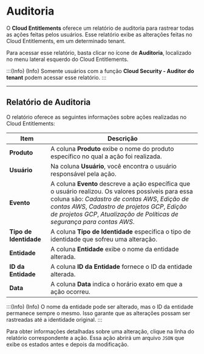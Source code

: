 # Auditoria

O **Cloud Entitlements** oferece um relatório de auditoria para rastrear todas as ações feitas pelos usuários. Esse relatório exibe as alterações feitas no Cloud Entitlements, em um determinado tenant.

Para acessar esse relatório, basta clicar no ícone de **Auditoria**, localizado no menu lateral esquerdo do Cloud Entitlements.

:::(Info) (Info)
Somente usuários com a função **Cloud Security - Auditor do tenant** podem acessar esse relatório. 
:::

* * *

## Relatório de Auditoria
O relatório oferece as seguintes informações sobre ações realizadas no Cloud Entitlements:

| **Item** | **Descrição** |
| --- | --- |
| **Produto** | A coluna **Produto** exibe o nome do produto específico no qual a ação foi realizada.  |
| **Usuário** | Na coluna **Usuário**, você encontra o usuário responsável pela ação. |
| **Evento** | A coluna **Evento** descreve a ação específica que o usuário realizou. Os valores possíveis para essa coluna são: *Cadastro de contas AWS*, *Edição de contas AWS*, *Cadastro de projetos GCP*, *Edição de projetos GCP*, *Atualização de Políticas de segurança para contas AWS*. |
| **Tipo de Identidade** | A coluna **Tipo de Identidade** especifica o tipo de identidade que sofreu uma alteração. |
| **Entidade** | A coluna **Entidade** exibe o nome da entidade alterada. |
| **ID da Entidade** | A coluna **ID da Entidade** fornece o ID da entidade alterada. |
| **Data** | A coluna **Data** indica o horário exato em que a ação ocorreu. |

:::(Info) (Info)
O nome da entidade pode ser alterado, mas o ID da entidade permanece sempre o mesmo. Isso garante que as alterações possam ser rastreadas até a identidade original.
:::

Para obter informações detalhadas sobre uma alteração, clique na linha do relatório correspondente a ação. Essa ação abrirá um arquivo `JSON` que exibe os estados antes e depois da modificação.